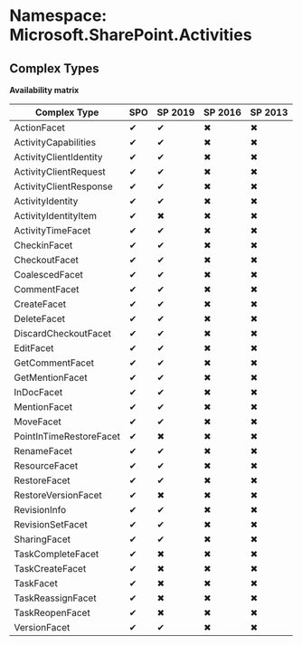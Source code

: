 # Namespace: Microsoft.SharePoint.Activities

## Complex Types

**Availability matrix**

Complex Type | SPO | SP 2019 | SP 2016 | SP 2013
----------|-----|---------|---------|--------
ActionFacet | ✔ | ✔ | ✖ | ✖
ActivityCapabilities | ✔ | ✔ | ✖ | ✖
ActivityClientIdentity | ✔ | ✔ | ✖ | ✖
ActivityClientRequest | ✔ | ✔ | ✖ | ✖
ActivityClientResponse | ✔ | ✔ | ✖ | ✖
ActivityIdentity | ✔ | ✔ | ✖ | ✖
ActivityIdentityItem | ✔ | ✖ | ✖ | ✖
ActivityTimeFacet | ✔ | ✔ | ✖ | ✖
CheckinFacet | ✔ | ✔ | ✖ | ✖
CheckoutFacet | ✔ | ✔ | ✖ | ✖
CoalescedFacet | ✔ | ✔ | ✖ | ✖
CommentFacet | ✔ | ✔ | ✖ | ✖
CreateFacet | ✔ | ✔ | ✖ | ✖
DeleteFacet | ✔ | ✔ | ✖ | ✖
DiscardCheckoutFacet | ✔ | ✔ | ✖ | ✖
EditFacet | ✔ | ✔ | ✖ | ✖
GetCommentFacet | ✔ | ✔ | ✖ | ✖
GetMentionFacet | ✔ | ✔ | ✖ | ✖
InDocFacet | ✔ | ✔ | ✖ | ✖
MentionFacet | ✔ | ✔ | ✖ | ✖
MoveFacet | ✔ | ✔ | ✖ | ✖
PointInTimeRestoreFacet | ✔ | ✖ | ✖ | ✖
RenameFacet | ✔ | ✔ | ✖ | ✖
ResourceFacet | ✔ | ✔ | ✖ | ✖
RestoreFacet | ✔ | ✔ | ✖ | ✖
RestoreVersionFacet | ✔ | ✖ | ✖ | ✖
RevisionInfo | ✔ | ✔ | ✖ | ✖
RevisionSetFacet | ✔ | ✔ | ✖ | ✖
SharingFacet | ✔ | ✔ | ✖ | ✖
TaskCompleteFacet | ✔ | ✖ | ✖ | ✖
TaskCreateFacet | ✔ | ✖ | ✖ | ✖
TaskFacet | ✔ | ✖ | ✖ | ✖
TaskReassignFacet | ✔ | ✖ | ✖ | ✖
TaskReopenFacet | ✔ | ✖ | ✖ | ✖
VersionFacet | ✔ | ✔ | ✖ | ✖
